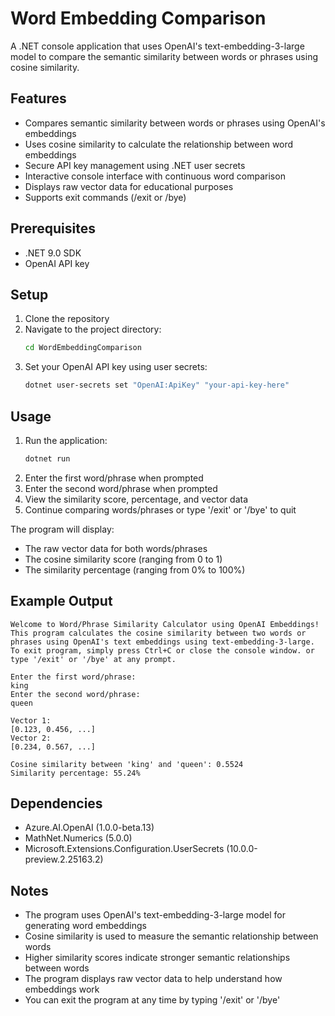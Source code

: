 # Word Embedding Comparison

A .NET console application that uses OpenAI's text-embedding-3-large model to compare the semantic similarity between words or phrases using cosine similarity.

## Features

- Compares semantic similarity between words or phrases using OpenAI's embeddings
- Uses cosine similarity to calculate the relationship between word embeddings
- Secure API key management using .NET user secrets
- Interactive console interface with continuous word comparison
- Displays raw vector data for educational purposes
- Supports exit commands (/exit or /bye)

## Prerequisites

- .NET 9.0 SDK
- OpenAI API key

## Setup

1. Clone the repository
2. Navigate to the project directory:
   ```bash
   cd WordEmbeddingComparison
   ```
3. Set your OpenAI API key using user secrets:
   ```bash
   dotnet user-secrets set "OpenAI:ApiKey" "your-api-key-here"
   ```

## Usage

1. Run the application:
   ```bash
   dotnet run
   ```
2. Enter the first word/phrase when prompted
3. Enter the second word/phrase when prompted
4. View the similarity score, percentage, and vector data
5. Continue comparing words/phrases or type '/exit' or '/bye' to quit

The program will display:
- The raw vector data for both words/phrases
- The cosine similarity score (ranging from 0 to 1)
- The similarity percentage (ranging from 0% to 100%)

## Example Output

```
Welcome to Word/Phrase Similarity Calculator using OpenAI Embeddings!
This program calculates the cosine similarity between two words or phrases using OpenAI's text embeddings using text-embedding-3-large.
To exit program, simply press Ctrl+C or close the console window. or type '/exit' or '/bye' at any prompt.

Enter the first word/phrase:
king
Enter the second word/phrase:
queen

Vector 1:
[0.123, 0.456, ...]
Vector 2:
[0.234, 0.567, ...]

Cosine similarity between 'king' and 'queen': 0.5524
Similarity percentage: 55.24%
```

## Dependencies

- Azure.AI.OpenAI (1.0.0-beta.13)
- MathNet.Numerics (5.0.0)
- Microsoft.Extensions.Configuration.UserSecrets (10.0.0-preview.2.25163.2)

## Notes

- The program uses OpenAI's text-embedding-3-large model for generating word embeddings
- Cosine similarity is used to measure the semantic relationship between words
- Higher similarity scores indicate stronger semantic relationships between words
- The program displays raw vector data to help understand how embeddings work
- You can exit the program at any time by typing '/exit' or '/bye' 